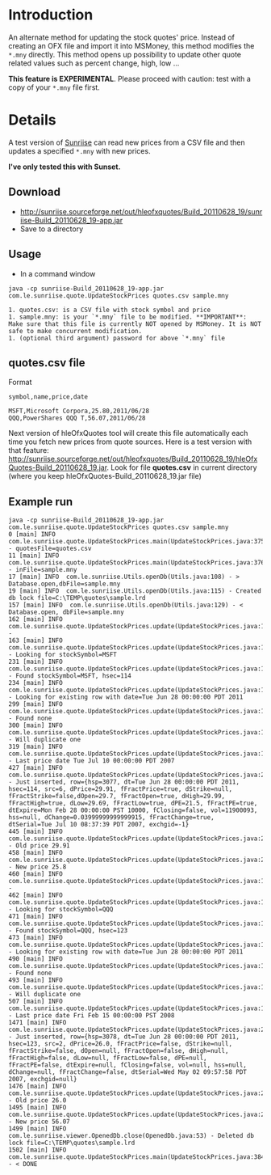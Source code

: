 # Introduction #

An alternate method for updating the stock quotes' price. Instead of creating an OFX file and import it into MSMoney, this method modifies the `*.mny` directly. This method opens up possibility to update other quote related values such as percent change, high, low ...

**This feature is EXPERIMENTAL**. Please proceed with caution: test with a copy of your `*.mny` file first.

# Details #

A test version of [Sunriise](https://sourceforge.net/projects/sunriise/) can read new prices from a CSV file and then updates a specified `*.mny` with new prices.

**I've only tested this with Sunset.**

## Download ##

  * http://sunriise.sourceforge.net/out/hleofxquotes/Build_20110628_19/sunriise-Build_20110628_19-app.jar
  * Save to a directory

## Usage ##

  * In a command window
```
java -cp sunriise-Build_20110628_19-app.jar com.le.sunriise.quote.UpdateStockPrices quotes.csv sample.mny
```
    1. quotes.csv: is a CSV file with stock symbol and price
    1. sample.mny: is your `*.mny` file to be modified. **IMPORTANT**: Make sure that this file is currently NOT opened by MSMoney. It is NOT safe to make concurrent modification.
    1. (optional third argument) password for above `*.mny` file

## quotes.csv file ##
Format
```
symbol,name,price,date

MSFT,Microsoft Corpora,25.80,2011/06/28
QQQ,PowerShares QQQ T,56.07,2011/06/28
```

Next version of hleOfxQuotes tool will create this file automatically each time you fetch new prices from quote sources. Here is a test version with that feature: http://sunriise.sourceforge.net/out/hleofxquotes/Build_20110628_19/hleOfxQuotes-Build_20110628_19.jar. Look for file **quotes.csv** in current directory (where you keep hleOfxQuotes-Build\_20110628\_19.jar file)

## Example run ##
```
java -cp sunriise-Build_20110628_19-app.jar com.le.sunriise.quote.UpdateStockPrices quotes.csv sample.mny
0 [main] INFO com.le.sunriise.quote.UpdateStockPrices.main(UpdateStockPrices.java:375) - quotesFile=quotes.csv
11 [main] INFO  com.le.sunriise.quote.UpdateStockPrices.main(UpdateStockPrices.java:376) - inFile=sample.mny
17 [main] INFO  com.le.sunriise.Utils.openDb(Utils.java:108) - > Database.open,dbFile=sample.mny
19 [main] INFO  com.le.sunriise.Utils.openDb(Utils.java:115) - Created db lock file=C:\TEMP\quotes\sample.lrd
157 [main] INFO  com.le.sunriise.Utils.openDb(Utils.java:129) - < Database.open, dbFile=sample.mny
162 [main] INFO  com.le.sunriise.quote.UpdateStockPrices.update(UpdateStockPrices.java:154) -
163 [main] INFO  com.le.sunriise.quote.UpdateStockPrices.update(UpdateStockPrices.java:156) - Looking for stockSymbol=MSFT
231 [main] INFO  com.le.sunriise.quote.UpdateStockPrices.update(UpdateStockPrices.java:162) - Found stockSymbol=MSFT, hsec=114
234 [main] INFO  com.le.sunriise.quote.UpdateStockPrices.update(UpdateStockPrices.java:183) - Looking for existing row with date=Tue Jun 28 00:00:00 PDT 2011
299 [main] INFO  com.le.sunriise.quote.UpdateStockPrices.update(UpdateStockPrices.java:188) - Found none
300 [main] INFO  com.le.sunriise.quote.UpdateStockPrices.update(UpdateStockPrices.java:189) - Will duplicate one
319 [main] INFO  com.le.sunriise.quote.UpdateStockPrices.update(UpdateStockPrices.java:191) - Last price date Tue Jul 10 00:00:00 PDT 2007
427 [main] INFO  com.le.sunriise.quote.UpdateStockPrices.update(UpdateStockPrices.java:206) - Just inserted, row={hsp=3077, dt=Tue Jun 28 00:00:00 PDT 2011, hsec=114, src=6, dPrice=29.91, fFractPrice=true, dStrike=null, fFractStrike=false,dOpen=29.7, fFractOpen=true, dHigh=29.99, fFractHigh=true, dLow=29.69, fFractLow=true, dPE=21.5, fFractPE=true, dtExpire=Mon Feb 28 00:00:00 PST 10000, fClosing=false, vol=11900093, hss=null, dChange=0.03999999999999915, fFractChange=true,
dtSerial=Tue Jul 10 08:37:39 PDT 2007, exchgid=-1}
445 [main] INFO  com.le.sunriise.quote.UpdateStockPrices.update(UpdateStockPrices.java:218) - Old price 29.91
458 [main] INFO  com.le.sunriise.quote.UpdateStockPrices.update(UpdateStockPrices.java:227) - New price 25.8
460 [main] INFO  com.le.sunriise.quote.UpdateStockPrices.update(UpdateStockPrices.java:154) -
462 [main] INFO  com.le.sunriise.quote.UpdateStockPrices.update(UpdateStockPrices.java:156) - Looking for stockSymbol=QQQ
471 [main] INFO  com.le.sunriise.quote.UpdateStockPrices.update(UpdateStockPrices.java:162) - Found stockSymbol=QQQ, hsec=123
473 [main] INFO  com.le.sunriise.quote.UpdateStockPrices.update(UpdateStockPrices.java:183) - Looking for existing row with date=Tue Jun 28 00:00:00 PDT 2011
490 [main] INFO  com.le.sunriise.quote.UpdateStockPrices.update(UpdateStockPrices.java:188) - Found none
493 [main] INFO  com.le.sunriise.quote.UpdateStockPrices.update(UpdateStockPrices.java:189) - Will duplicate one
507 [main] INFO  com.le.sunriise.quote.UpdateStockPrices.update(UpdateStockPrices.java:191) - Last price date Fri Feb 15 00:00:00 PST 2008
1471 [main] INFO  com.le.sunriise.quote.UpdateStockPrices.update(UpdateStockPrices.java:206) - Just inserted, row={hsp=3078, dt=Tue Jun 28 00:00:00 PDT 2011, hsec=123, src=2, dPrice=26.0, fFractPrice=false, dStrike=null, fFractStrike=false, dOpen=null, fFractOpen=false, dHigh=null, fFractHigh=false, dLow=null, fFractLow=false, dPE=null, fFractPE=false, dtExpire=null, fClosing=false, vol=null, hss=null, dChange=null, fFractChange=false, dtSerial=Wed May 02 09:57:58 PDT 2007, exchgid=null}
1476 [main] INFO  com.le.sunriise.quote.UpdateStockPrices.update(UpdateStockPrices.java:218) - Old price 26.0
1495 [main] INFO  com.le.sunriise.quote.UpdateStockPrices.update(UpdateStockPrices.java:227) - New price 56.07
1499 [main] INFO  com.le.sunriise.viewer.OpenedDb.close(OpenedDb.java:53) - Deleted db lock file=C:\TEMP\quotes\sample.lrd
1502 [main] INFO  com.le.sunriise.quote.UpdateStockPrices.main(UpdateStockPrices.java:384) - < DONE
```